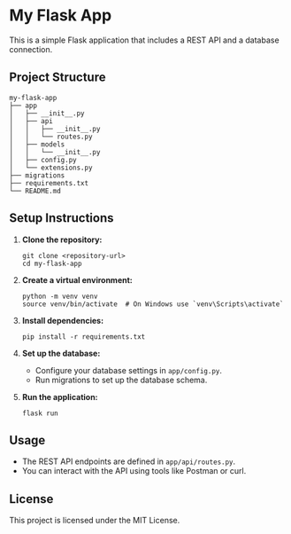 # My Flask App

This is a simple Flask application that includes a REST API and a database connection.

## Project Structure

```
my-flask-app
├── app
│   ├── __init__.py
│   ├── api
│   │   ├── __init__.py
│   │   └── routes.py
│   ├── models
│   │   └── __init__.py
│   ├── config.py
│   └── extensions.py
├── migrations
├── requirements.txt
└── README.md
```

## Setup Instructions

1. **Clone the repository:**
   ```
   git clone <repository-url>
   cd my-flask-app
   ```

2. **Create a virtual environment:**
   ```
   python -m venv venv
   source venv/bin/activate  # On Windows use `venv\Scripts\activate`
   ```

3. **Install dependencies:**
   ```
   pip install -r requirements.txt
   ```

4. **Set up the database:**
   - Configure your database settings in `app/config.py`.
   - Run migrations to set up the database schema.

5. **Run the application:**
   ```
   flask run
   ```

## Usage

- The REST API endpoints are defined in `app/api/routes.py`.
- You can interact with the API using tools like Postman or curl.

## License

This project is licensed under the MIT License.